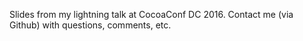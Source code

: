 
Slides from my lightning talk at CocoaConf DC 2016. Contact me (via Github) with questions, comments, etc.

